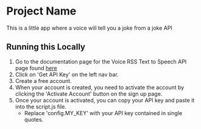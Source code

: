 # Project Name

This is a little app where a voice will tell you a joke from a joke API

## Running this Locally

1. Go to the documentation page for the Voice RSS Text to Speech API page found [here](https://www.voicerss.org/api/)
2. Click on 'Get API Key' on the left nav bar.
3. Create a free account.
4. When your account is created, you need to activate the account by clicking the 'Activate Account' button on the sign up page.
5. Once your account is activated, you can copy your API key and paste it into the script.js file.
   - Replace 'config.MY_KEY' with your API key contained in single quotes.
